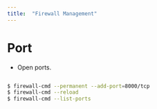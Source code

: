 ```yaml
---
title:  "Firewall Management"
---
```


# Port
- Open ports.
```sh

$ firewall-cmd --permanent --add-port=8000/tcp
$ firewall-cmd --reload
$ firewall-cmd --list-ports

```

